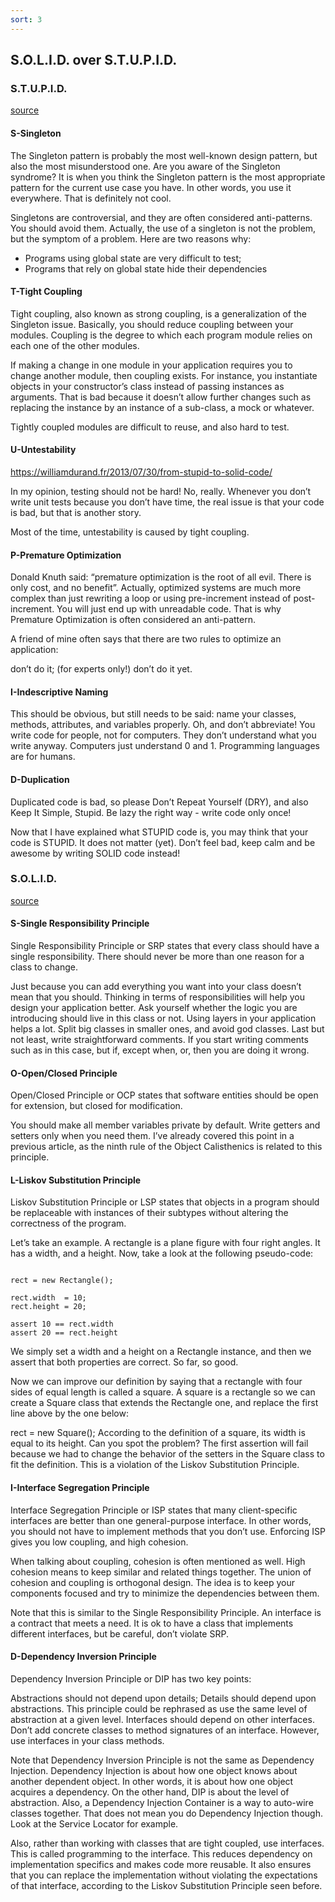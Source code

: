 ```yaml
---
sort: 3
---
```


## S.O.L.I.D. over S.T.U.P.I.D.

### S.T.U.P.I.D.

[source](https://williamdurand.fr/2013/07/30/from-stupid-to-solid-code/)

#### S-Singleton
The Singleton pattern is probably the most well-known design pattern, but also the most misunderstood one. Are you aware of the Singleton syndrome? It is when you think the Singleton pattern is the most appropriate pattern for the current use case you have. In other words, you use it everywhere. That is definitely not cool.

Singletons are controversial, and they are often considered anti-patterns. You should avoid them. Actually, the use of a singleton is not the problem, but the symptom of a problem. Here are two reasons why:

- Programs using global state are very difficult to test;
- Programs that rely on global state hide their dependencies


#### T-Tight Coupling

Tight coupling, also known as strong coupling, is a generalization of the Singleton issue. Basically, you should reduce coupling between your modules. Coupling is the degree to which each program module relies on each one of the other modules.

If making a change in one module in your application requires you to change another module, then coupling exists. For instance, you instantiate objects in your constructor’s class instead of passing instances as arguments. That is bad because it doesn’t allow further changes such as replacing the instance by an instance of a sub-class, a mock or whatever.

Tightly coupled modules are difficult to reuse, and also hard to test.

#### U-Untestability

<https://williamdurand.fr/2013/07/30/from-stupid-to-solid-code/>

In my opinion, testing should not be hard! No, really. Whenever you don’t write unit tests because you don’t have time, the real issue is that your code is bad, but that is another story.

Most of the time, untestability is caused by tight coupling.

#### P-Premature Optimization

Donald Knuth said: “premature optimization is the root of all evil. There is only cost, and no benefit”. Actually, optimized systems are much more complex than just rewriting a loop or using pre-increment instead of post-increment. You will just end up with unreadable code. That is why Premature Optimization is often considered an anti-pattern.

A friend of mine often says that there are two rules to optimize an application:

don’t do it;
(for experts only!) don’t do it yet.

#### I-Indescriptive Naming

This should be obvious, but still needs to be said: name your classes, methods, attributes, and variables properly. Oh, and don’t abbreviate! You write code for people, not for computers. They don’t understand what you write anyway. Computers just understand 0 and 1. Programming languages are for humans.

#### D-Duplication

Duplicated code is bad, so please Don’t Repeat Yourself (DRY), and also Keep It Simple, Stupid. Be lazy the right way - write code only once!

Now that I have explained what STUPID code is, you may think that your code is STUPID. It does not matter (yet). Don’t feel bad, keep calm and be awesome by writing SOLID code instead!

### S.O.L.I.D.

[source](https://williamdurand.fr/2013/07/30/from-stupid-to-solid-code/)

#### S-Single Responsibility Principle

Single Responsibility Principle or SRP states that every class should have a single responsibility. There should never be more than one reason for a class to change.

Just because you can add everything you want into your class doesn’t mean that you should. Thinking in terms of responsibilities will help you design your application better. Ask yourself whether the logic you are introducing should live in this class or not. Using layers in your application helps a lot. Split big classes in smaller ones, and avoid god classes. Last but not least, write straightforward comments. If you start writing comments such as in this case, but if, except when, or, then you are doing it wrong.

#### O-Open/Closed Principle

Open/Closed Principle or OCP states that software entities should be open for extension, but closed for modification.

You should make all member variables private by default. Write getters and setters only when you need them. I’ve already covered this point in a previous article, as the ninth rule of the Object Calisthenics is related to this principle.

#### L-Liskov Substitution Principle

Liskov Substitution Principle or LSP states that objects in a program should be replaceable with instances of their subtypes without altering the correctness of the program.

Let’s take an example. A rectangle is a plane figure with four right angles. It has a width, and a height. Now, take a look at the following pseudo-code:

```

rect = new Rectangle();

rect.width  = 10;
rect.height = 20;

assert 10 == rect.width
assert 20 == rect.height
```

We simply set a width and a height on a Rectangle instance, and then we assert that both properties are correct. So far, so good.

Now we can improve our definition by saying that a rectangle with four sides of equal length is called a square. A square is a rectangle so we can create a Square class that extends the Rectangle one, and replace the first line above by the one below:

rect = new Square();
According to the definition of a square, its width is equal to its height. Can you spot the problem? The first assertion will fail because we had to change the behavior of the setters in the Square class to fit the definition. This is a violation of the Liskov Substitution Principle.

#### I-Interface Segregation Principle

Interface Segregation Principle or ISP states that many client-specific interfaces are better than one general-purpose interface. In other words, you should not have to implement methods that you don’t use. Enforcing ISP gives you low coupling, and high cohesion.

When talking about coupling, cohesion is often mentioned as well. High cohesion means to keep similar and related things together. The union of cohesion and coupling is orthogonal design. The idea is to keep your components focused and try to minimize the dependencies between them.

Note that this is similar to the Single Responsibility Principle. An interface is a contract that meets a need. It is ok to have a class that implements different interfaces, but be careful, don’t violate SRP.

#### D-Dependency Inversion Principle

Dependency Inversion Principle or DIP has two key points:

Abstractions should not depend upon details;
Details should depend upon abstractions.
This principle could be rephrased as use the same level of abstraction at a given level. Interfaces should depend on other interfaces. Don’t add concrete classes to method signatures of an interface. However, use interfaces in your class methods.

Note that Dependency Inversion Principle is not the same as Dependency Injection. Dependency Injection is about how one object knows about another dependent object. In other words, it is about how one object acquires a dependency. On the other hand, DIP is about the level of abstraction. Also, a Dependency Injection Container is a way to auto-wire classes together. That does not mean you do Dependency Injection though. Look at the Service Locator for example.

Also, rather than working with classes that are tight coupled, use interfaces. This is called programming to the interface. This reduces dependency on implementation specifics and makes code more reusable. It also ensures that you can replace the implementation without violating the expectations of that interface, according to the Liskov Substitution Principle seen before.


